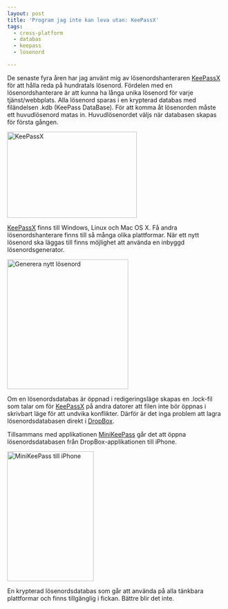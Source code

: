 ```yaml
---
layout: post
title: 'Program jag inte kan leva utan: KeePassX'
tags:
  - cross-platform
  - databas
  - keepass
  - losenord

---
```


De senaste fyra åren har jag använt mig av lösenordshanteraren <a href="http://www.keepassx.org/" target="_blank">KeePassX</a> för att hålla reda på hundratals lösenord. Fördelen med en lösenordshanterare är att kunna ha långa unika lösenord för varje tjänst/webbplats. Alla lösenord sparas i en krypterad databas med filändelsen .kdb (KeePass DataBase). För att komma åt lösenorden måste ett huvudlösenord matas in. Huvudlösenordet väljs när databasen skapas för första gången.

<a href="{{ site.cloudfront_url }}/wordpress/wp-content/uploads/2012/01/main_window.png"><img src="{{ site.cloudfront_url }}/wordpress/wp-content/uploads/2012/01/main_window-300x199.png" alt="KeePassX" title="KeePassX" width="300" height="199" class="aligncenter size-medium wp-image-605" /></a>

<a href="http://www.keepassx.org/" target="_blank">KeePassX</a> finns till Windows, Linux och Mac OS X. Få andra lösenordshanterare finns till så många olika plattformar. När ett nytt lösenord ska läggas till finns möjlighet att använda en inbyggd lösenordsgenerator.

<a href="{{ site.cloudfront_url }}/wordpress/wp-content/uploads/2012/01/generate_pass.png"><img src="{{ site.cloudfront_url }}/wordpress/wp-content/uploads/2012/01/generate_pass-280x300.png" alt="Generera nytt lösenord" title="Generera nytt lösenord" width="280" height="300" class="aligncenter size-medium wp-image-608" /></a>

Om en lösenordsdatabas är öppnad i redigeringsläge skapas en .lock-fil som talar om för <a href="http://www.keepassx.org/" target="_blank">KeePassX</a> på andra datorer att filen inte bör öppnas i skrivbart läge för att undvika konflikter. Därför är det inga problem att lagra lösenordsdatabasen direkt i <a href="http://www.dropbox.com/" target="_blank">DropBox</a>.

Tillsammans med applikationen <a href="http://itunes.apple.com/se/app/minikeepass-secure-password/id451661808?mt=8" target="_blank">MiniKeePass</a> går det att öppna lösenordsdatabasen från <a herf="http://www.dropbox.com/iphoneapp" target="_blank">DropBox-applikationen till iPhone</a>.

<a href="{{ site.cloudfront_url }}/wordpress/wp-content/uploads/2012/01/mzl.ormauknh.320x480-75.jpg"><img src="{{ site.cloudfront_url }}/wordpress/wp-content/uploads/2012/01/mzl.ormauknh.320x480-75-200x300.jpg" alt="MiniKeePass till iPhone" title="MiniKeePass till iPhone" width="200" height="300" class="aligncenter size-medium wp-image-613" /></a>

En krypterad lösenordsdatabas som går att använda på alla tänkbara plattformar och finns tillgänglig i fickan. Bättre blir det inte.
